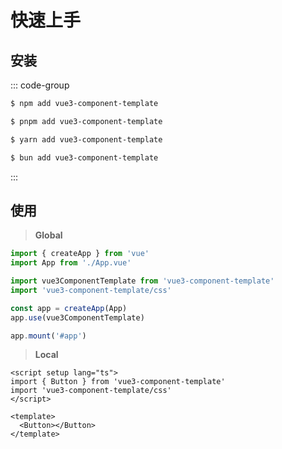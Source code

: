 # 快速上手


## 安装

::: code-group

```sh [npm]
$ npm add vue3-component-template
```

```sh [pnpm]
$ pnpm add vue3-component-template
```

```sh [yarn]
$ yarn add vue3-component-template
```

```sh [bun]
$ bun add vue3-component-template
```

:::

## 使用

> **Global**

```ts
import { createApp } from 'vue'
import App from './App.vue'

import vue3ComponentTemplate from 'vue3-component-template'
import 'vue3-component-template/css'

const app = createApp(App)
app.use(vue3ComponentTemplate)

app.mount('#app')
```

> **Local**

```vue
<script setup lang="ts">
import { Button } from 'vue3-component-template'
import 'vue3-component-template/css'
</script>

<template>
  <Button></Button>
</template>
```
